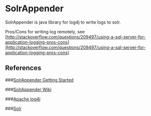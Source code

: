 
SolrAppender
==============

SolrAppender is java library for log4j to write logs to solr.

Pros/Cons for writing log remotely, see [http://stackoverflow.com/questions/209497/using-a-sql-server-for-application-logging-pros-cons](http://stackoverflow.com/questions/209497/using-a-sql-server-for-application-logging-pros-cons)

References
--------------
###[SolrAppender Getting Started](https://github.com/mzule/solr-appender/wiki/Getting-Started)

###[SolrAppender Wiki](https://github.com/mzule/solr-appender/wiki)

###[Apache log4j](http://logging.apache.org/log4j/index.html) 

###[Solr](http://lucene.apache.org/solr)

